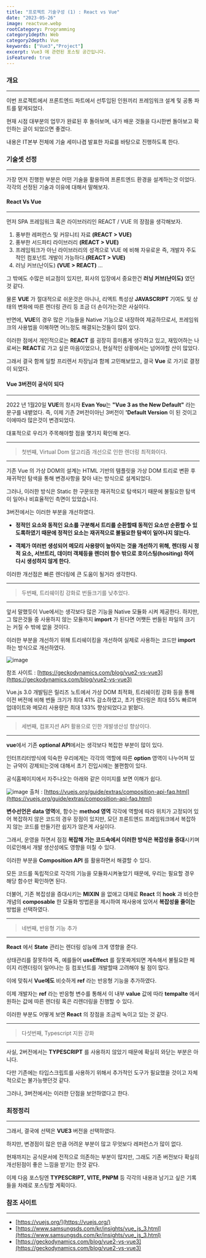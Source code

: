 ```yaml
---
title: "프로젝트 기술구성 (1) : React vs Vue"
date: "2023-05-26"
image: reactvue.webp
rootCategory: Programming
category1depth: Web
category2depth: Vue
keywords: ["Vue3","Project"]
excerpt: Vue3 에 관련된 포스팅 공간입니다.
isFeatured: true
---
```


### 개요
---

이번 프로젝트에서 프론트엔드 파트에서 선투입된 인원끼리 프레임워크 설계 및 공통 파트를 맡게되었다.

현재 시점 대부분의 업무가 완료된 후 돌아보며, 내가 배운 것들을 다시한번 돌아보고 확인하는 글이 되었으면 좋겠다.

내용은 IT본부 전체에 기술 세미나겸 발표한 자료를 바탕으로 진행하도록 한다.

### 기술셋 선정
---

가장 먼저 진행한 부분은 어떤 기술을 활용하여 프론트엔드 환경을 설계하는것 이었다.
각각의 선정된 기술과 이유에 대해서 말해보자.

#### React Vs Vue
---

먼저 SPA 프레임워크 혹은 라이브러리인 REACT / VUE 의 장점을 생각해보자.

1. 풍부한 레퍼런스 및 커뮤니티 자료 **(REACT > VUE)**
2. 풍부한 서드파티 라이브러리 **(REACT > VUE)**
3. 프레임워크가 아닌 라이브러리의 성격으로 VUE 에 비해 자유로운 즉, 개발자 주도적인 컴포넌트 개발이 가능하다.**(REACT > VUE)**
4. 러닝 커브(난이도) **(VUE > REACT)**
...

그 밖에도 수많은 비교점이 있지만, 회사의 입장에서 중요한건 **러닝 커브(난이도)** 였던것 같다.

물론 **VUE** 가 절대적으로 쉬운것은 아니나, 리엑트 특성상 **JAVASCRIPT** 기여도 및 상태의 변화에 따른 렌더링 관리 등 조금 더 손이가는것은 사실이다.

반면에, **VUE**의 경우 많은 기능들을 Native 기능으로 내장하여 제공하므로서, 프레임워크의 사용법을 이해하면 어느정도 해결되는것들이 많이 있다.

이러한 점에서 개인적으로는 **REACT** 를 굉장히 흥미롭게 생각하고 있고, 재밌어하는 나로써는 **REACT**로 가고 싶은 마음이었으나, 현실적인 상황에서는 넘어야할 산이 많았다.

그래서 결국 함께 일할 프리렌서 차장님과 함께 고민해보았고, 결국 **Vue** 로 가기로 결정이 되었다.

#### Vue 3버전이 공식이 되다
---

2022 년 1월20일 **VUE**의 창시자 **Evan You**는 **"Vue 3 as the New Default"** 라는 문구를 내뱉었다.
즉, 이제 기존 2버전이아닌 3버전이 **'Default Version** 이 된 것이고 이에따라 많은것이 변경되었다.

대표적으로 우리가 주목해야할 점을 몇가지 확인해 본다.

---
> 첫번쨰, Virtual Dom 알고리즘 개선으로 인한 렌더링 최적화이다.
---
기존 Vue 의 가상 DOM의 설계는 HTML 기반의 템플릿을 가상 DOM 트리로 변환 후 재귀적인 탐색을 통해 변경사항을 찾아 내는 방식으로 설계되었다.

그러나, 이러한 방식은 Static 한 구문또한 재귀적으로 탐색되기 때문에 불필요한 탐색이 일어나 비효율적인 측면이 있었습니다.

3버전에서는 이러한 부분을 개선하였다.

- **정적인 요소와 동적인 요소를 구분해서 트리를 순환할때 동적인 요소만 순환할 수 있도록하였기 때문에 정적인 요소는 재귀적으로 불필요한 탐색이 일어나지 않는다.**

- **객체가 여러번 생성되어 메모리 사용량이 높아지는 것을 개선하기 위해, 렌더링 시 정적 요소, 서브트리, 데이터 객체등을 렌더러 함수 밖으로 호이스팅(hositing) 하여 다시 생성하지 않게 한다.**

이러한 개선점은 빠른 렌더링에 큰 도움이 될거라 생각한다.

---
> 두번째, 트리쉐이킹 강화로 번들크기를 낮추었다.
---
앞서 말했듯이 Vue에서는 생각보다 많은 기능을 Native 모듈화 시켜 제공한다.
하지만, 그 많은것들 중 사용하지 않는 모듈까지 **import** 가 된다면 어쨋든 번들된 파일의 크기는 커질 수 밖에 없을 것이다.

이러한 부분을 개선하기 위해 트리쉐이킹을 개선하여 실제로 사용하는 코드만 **import** 하는 방식으로 개선하였다.

![image](https://github.com/jjou33/jjou33/assets/56063287/8c0491ff-8b92-44a9-b0ce-7936720d46a6)

참조 사이트 : [https://geckodynamics.com/blog/vue2-vs-vue3](https://geckodynamics.com/blog/vue2-vs-vue3)

Vue.js 3.0 개발팀은 릴리즈 노트에서 가상 DOM 최적화, 트리쉐이킹 강화 등을 통해 이전 버전에 비해 번들 크기가 최대 41% 감소하였고, 초기 렌더링은 최대 55% 빠르며 업데이트와 메모리 사용량은 최대 133% 향상되었다고 밝혔다.

---
> 세번째, 컴포지션 API 활용으로 인한 개발생산성 향상이다.
---

**vue**에서 기존 **optional API**에서는 생각보다 복잡한 부분이 많이 있다.

인터프리터방식에 익숙한 우리에게는 각각의 역할에 따른 **option** 영역이 나누어져 있는 규약이 강제되는것에 대해서 초기 진입시에는 불편함이 있다.

공식홈페이지에서 자주나오는 아래와 같은 이미지를 보면 이해가 쉽다.

![image](https://github.com/jjou33/jjou33/assets/56063287/0bdb558e-5223-460f-805f-00ff262e1c1c)
출처 : [https://vuejs.org/guide/extras/composition-api-faq.html](https://vuejs.org/guide/extras/composition-api-faq.html)

**변수선언은 data 영역**에, 함수는 **method 영역** 각각에 역할에 따라 위치가 고정되어 있어 복잡하지 않은 코드의 경우 장점이 있지만, 모던 프론트엔드 프레임워크에서 복잡하지 않는 코드를 만들기란 쉽지가 않은게 사실이다.

그래서, 운영을 하면서 점점 **복잡해 가는 코드속에서 이러한 방식은 복잡성을 증대**시키며 이로인해서 개발 생산성에도 영향을 미칠 수 있다.

이러한 부분을 **Composition API** 를 활용하면서 해결할 수 있다.

모든 코드를 독립적으로 각각의 기능을 모듈화시켜놓았기 때문에, 우리는 필요할 경우 해당 함수만 확인하면 된다.

더불어, 기존 복잡성을 증대시키는 **MIXIN** 을 없애고 대체로 **React** 의 **hook** 과 비슷한 개념의 **composable** 한 모듈화 방법론을 제시하여 재사용에 있어서 **복잡성을 줄이는** 방법을 선택하였다.

---
> 네번째, 반응형 기능 추가
---

**React** 에서 **State** 관리는 렌더링 성능에 크게 영향을 준다.

상태관리를 잘못하여 즉, 예를들어 **useEffect** 를 잘못짜게되면 계속해서 불필요한 페이지 리렌더링이 일어나는 등 컴포넌트를 개발할때 고려해야 될 점이 많다.

이에 맞춰서 **Vue에도** 비슷하게 **ref** 라는 반응형 기능을 추가하였다.

이제 개발자는 **ref** 라는 반응형 변수를 통해서 이 내부 **value** 값에 따라 **tempalte** 에서 원하는 값에 따른 렌더링 혹은 리렌더링을 진행할 수 있다.

이러한 부분도 어떻게 보면 **React** 의 장점을 조금씩 녹이고 있는 것 같다.

---
> 다섯번째, Typescript 지원 강화
---

사실, 2버전에서는 **TYPESCRIPT** 를 사용하지 않았기 때문에 확실히 와닫는 부분은 아니다.

다만 기존에는 타입스크립트를 사용하기 위해서 추가적인 도구가 필요했을 것이고 자체적으로는 불가능햇던것 같다.

그러나, 3버전에서는 이러한 단점을 보안하였다고 한다.

### 최정정리
---

그래서, 결국에 선택은 **VUE3** 버전을 선택하였다.

하지만, 변경점이 많은 만큼 어려운 부분이 많고 무엇보다 레퍼런스가 많이 없다.

현재까지는 공식문서에 전적으로 의존하는 부분이 많지만, 그래도 기존 버전보다 확실히 개선된점이 좋은 느낌을 받기는 한것 같다.

이제 다음 포스팅엔 **TYPESCRIPT, VITE, PNPM** 등 각각의 내용과 남기고 싶은 기록들을 차례로 포스팅할 계획이다.

### 참조 사이트
---

- [https://vuejs.org/](https://vuejs.org/)
- [https://www.samsungsds.com/kr/insights/vue_js_3.html](https://www.samsungsds.com/kr/insights/vue_js_3.html)
- [https://geckodynamics.com/blog/vue2-vs-vue3](https://geckodynamics.com/blog/vue2-vs-vue3)